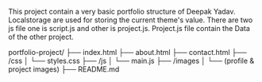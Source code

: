 This project contain a very basic portfolio structure of Deepak Yadav. 
Localstorage are used for storing the current theme's value. 
There are two js file one is script.js and other is project.js.
Project.js file contain the Data of the other project. 


portfolio-project/
├── index.html
├── about.html
├── contact.html
├── /css
│   └── styles.css
├── /js
│   └── main.js
├── /images
│   └── (profile & project images)
├── README.md
